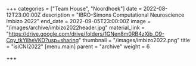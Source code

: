 +++
categories = ["Team House", "Noordhoek"]
date = 2022-08-12T23:00:00Z
description = "IBRO-Simons Computational Neuroscience Imbizo 2022"
end_date = 2022-09-05T23:00:00Z
image = "/images/archive/imbizo2022header.jpg"
material_link = "https://drive.google.com/drive/folders/1GNen8m0RB4zXib_O9-Cpy_tkYilheVKD?usp=sharing"
thumbnail = "/images/imbizo2022.png"
title = "isiCNI2022"
[menu.main]
parent = "archive"
weight = 6

+++

